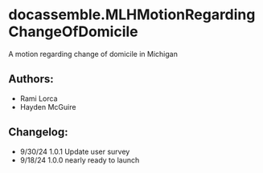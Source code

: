 # docassemble.MLHMotionRegardingChangeOfDomicile

A motion regarding change of domicile in Michigan

## Authors:
* Rami Lorca
* Hayden McGuire
## Changelog:
* 9/30/24   1.0.1 Update user survey
* 9/18/24   1.0.0 nearly ready to launch 